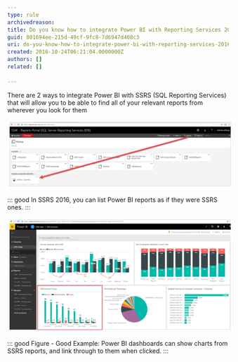 ```yaml
---
type: rule
archivedreason: 
title: Do you know how to integrate Power BI with Reporting Services 2016?
guid: 801694ee-215d-49cf-9fc8-7d6947d408c3
uri: do-you-know-how-to-integrate-power-bi-with-reporting-services-2016
created: 2016-10-24T06:21:04.0000000Z
authors: []
related: []

---
```


There are 2 ways to integrate Power BI with SSRS (SQL Reporting Services) that will allow you to be able to find all of your relevant reports from wherever you look for them

<!--endintro-->
<dl class="ssw15-rteElement-ImageArea"><img src="SSRS.png" alt="SSRS.png" style="margin:5px;width:808px;"></dl>

::: good
In SSRS 2016, you can list Power BI reports as if they were SSRS ones.
:::


<dl class="ssw15-rteElement-ImageArea"><img src="Power BI Dashboard.png" alt="Power BI Dashboard.png" style="margin:5px;width:808px;"></dl>

::: good
Figure - Good Example: Power BI dashboards can show charts from SSRS reports, and link through to them when clicked.
:::
